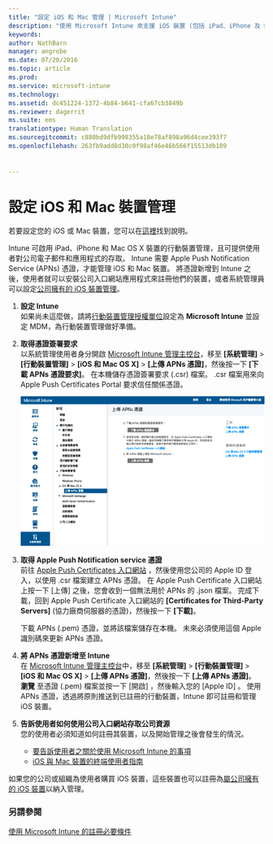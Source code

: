 ```yaml
---
title: "設定 iOS 和 Mac 管理 | Microsoft Intune"
description: "使用 Microsoft Intune 來支援 iOS 裝置 (包括 iPad、iPhone 及 Mac OS X 裝置) 的行動裝置管理 (MDM)。"
keywords: 
author: NathBarn
manager: angrobe
ms.date: 07/20/2016
ms.topic: article
ms.prod: 
ms.service: microsoft-intune
ms.technology: 
ms.assetid: dc451224-1372-4b84-b641-cfa67cb3849b
ms.reviewer: dagerrit
ms.suite: ems
translationtype: Human Translation
ms.sourcegitcommit: c880bd9dfb998355a18e78af898a96d4cee393f7
ms.openlocfilehash: 263fb9add8d30c0f98af46e46b566f15513db109


---
```


# 設定 iOS 和 Mac 裝置管理
若要設定您的 iOS 或 Mac 裝置，您可以在[這裡](../enduser/using-your-ios-or-mac-os-x-device-with-intune.md)找到說明。

Intune 可啟用 iPad、iPhone 和 Mac OS X 裝置的行動裝置管理，且可提供使用者對公司電子郵件和應用程式的存取。 Intune 需要 Apple Push Notification Service (APNs) 憑證，才能管理 iOS 和 Mac 裝置。 將憑證新增到 Intune 之後，使用者就可以安裝公司入口網站應用程式來註冊他們的裝置，或者系統管理員可以設定[公司擁有的 iOS 裝置管理](enroll-corporate-owned-ios-devices-in-microsoft-intune.md)。

1.  **設定 Intune**<br>
    如果尚未這麼做，請將[行動裝置管理授權單位](prerequisites-for-enrollment.md#set-mobile-device-management-authority)設定為 **Microsoft Intune** 並設定 MDM，為行動裝置管理做好準備。

2.  **取得憑證簽署要求**<br>
    以系統管理使用者身分開啟 [Microsoft Intune 管理主控台](http://manage.microsoft.com)，移至 **[系統管理]** &gt; **[行動裝置管理]** &gt; **[iOS 和 Mac OS X]** &gt; **[上傳 APNs 憑證]**，然後按一下 **[下載 APNs 憑證要求]**。 在本機儲存憑證簽署要求 (.csr) 檔案。 .csr 檔案用來向 Apple Push Certificates Portal 要求信任關係憑證。

    ![上傳 APNs 憑證對話方塊](../media/Intune-iOS-enrollment-with-apns.png)

3.  **取得 Apple Push Notification service 憑證**<br>
    前往 [Apple Push Certificates 入口網站](http://go.microsoft.com/fwlink/?LinkId=269844) ，然後使用您公司的 Apple ID 登入，以使用 .csr 檔案建立 APNs 憑證。 在 Apple Push Certificate 入口網站上按一下 [上傳] 之後，您會收到一個無法用於 APNs 的 .json 檔案。 完成下載，回到 Apple Push Certificate 入口網站的 **[Certificates for Third-Party Servers]** (協力廠商伺服器的憑證)，然後按一下 **[下載]**。

    下載 APNs (.pem) 憑證，並將該檔案儲存在本機。 未來必須使用這個 Apple 識別碼來更新 APNs 憑證。

4.  **將 APNs 憑證新增至 Intune**<br>
    在 [Microsoft Intune 管理主控台](http://manage.microsoft.com)中，移至 **[系統管理]** &gt; **[行動裝置管理]** &gt; **[iOS 和 Mac OS X]** &gt; **[上傳 APNs 憑證]**，然後按一下 **[上傳 APNs 憑證]**。 **瀏覽** 至憑證 (.pem) 檔案並按一下 [開啟]  ，然後輸入您的 [Apple ID] 。 使用 APNs 憑證，透過將原則推送到已註冊的行動裝置，Intune 即可註冊和管理 iOS 裝置。

5.  **告訴使用者如何使用公司入口網站存取公司資源**<br>
    您的使用者必須知道如何註冊其裝置，以及開始管理之後會發生的情況。
    - [要告訴使用者之關於使用 Microsoft Intune 的事項](what-to-tell-your-end-users-about-using-microsoft-intune.md)
    - [iOS 與 Mac 裝置的終端使用者指南](../enduser/using-your-ios-or-mac-os-x-device-with-intune.md)

如果您的公司或組織為使用者購買 iOS 裝置，這些裝置也可以註冊為[屬公司擁有的 iOS 裝置](enroll-corporate-owned-ios-devices-in-microsoft-intune.md)以納入管理。

### 另請參閱
[使用 Microsoft Intune 的註冊必要條件](prerequisites-for-enrollment.md)



<!--HONumber=Sep16_HO4-->


